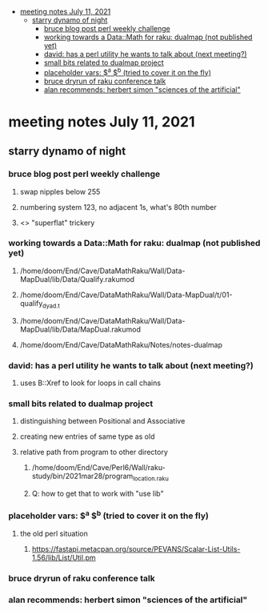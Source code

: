 - [meeting notes July 11, 2021](#orgf007c22)
  - [starry dynamo of night](#orge51aa6a)
    - [bruce blog post perl weekly challenge](#org5970b8d)
    - [working towards a Data::Math for raku: dualmap (not published yet)](#orgb38dc5a)
    - [david: has a perl utility he wants to talk about (next meeting?)](#org2e03ae6)
    - [small bits related to dualmap project](#orgef08fb8)
    - [placeholder vars: $<sup>a</sup> $<sup>b</sup> (tried to cover it on the fly)](#orgf75f0a3)
    - [bruce dryrun of raku conference talk](#orgbb13567)
    - [alan recommends: herbert simon "sciences of the artificial"](#org483df86)


<a id="orgf007c22"></a>

# meeting notes July 11, 2021


<a id="orge51aa6a"></a>

## starry dynamo of night


<a id="org5970b8d"></a>

### bruce blog post perl weekly challenge

1.  swap nipples below 255

2.  numbering system 123, no adjacent 1s, what's 80th number

3.  <> "superflat" trickery


<a id="orgb38dc5a"></a>

### working towards a Data::Math for raku: dualmap (not published yet)

1.  /home/doom/End/Cave/DataMathRaku/Wall/Data-MapDual/lib/Data/Qualify.rakumod

2.  /home/doom/End/Cave/DataMathRaku/Wall/Data-MapDual/t/01-qualify<sub>dyad.t</sub>

3.  /home/doom/End/Cave/DataMathRaku/Wall/Data-MapDual/lib/Data/MapDual.rakumod

4.  /home/doom/End/Cave/DataMathRaku/Notes/notes-dualmap


<a id="org2e03ae6"></a>

### david: has a perl utility he wants to talk about (next meeting?)

1.  uses B::Xref to look for loops in call chains


<a id="orgef08fb8"></a>

### small bits related to dualmap project

1.  distinguishing between Positional and Associative

2.  creating new entries of same type as old

3.  relative path from program to other directory

    1.  /home/doom/End/Cave/Perl6/Wall/raku-study/bin/2021mar28/program<sub>location.raku</sub>
    
    2.  Q: how to get that to work with "use lib"


<a id="orgf75f0a3"></a>

### placeholder vars: $<sup>a</sup> $<sup>b</sup> (tried to cover it on the fly)

1.  the old perl situation

    1.  <https://fastapi.metacpan.org/source/PEVANS/Scalar-List-Utils-1.56/lib/List/Util.pm>


<a id="orgbb13567"></a>

### bruce dryrun of raku conference talk


<a id="org483df86"></a>

### alan recommends: herbert simon "sciences of the artificial"
